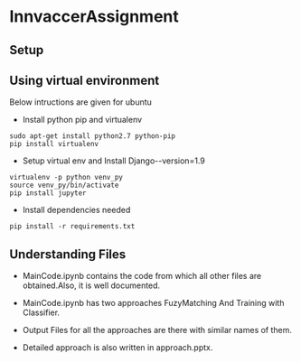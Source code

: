 # InnvaccerAssignment

## Setup ##
## Using virtual environment ##
Below intructions are given for ubuntu
* Install python pip and virtualenv

```
sudo apt-get install python2.7 python-pip
pip install virtualenv
```
* Setup virtual env and Install Django--version=1.9

```
virtualenv -p python venv_py
source venv_py/bin/activate
pip install jupyter
```
* Install dependencies needed

```
pip install -r requirements.txt
```

## Understanding Files ##

* MainCode.ipynb contains the code from which all other files are obtained.Also, it is well documented.

* MainCode.ipynb has two approaches FuzyMatching And Training with Classifier.

* Output Files for all the approaches are there with similar names of them.

* Detailed approach is also written in approach.pptx.
